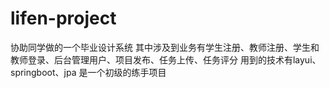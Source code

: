 # lifen-project
协助同学做的一个毕业设计系统
其中涉及到业务有学生注册、教师注册、学生和教师登录、后台管理用户、项目发布、任务上传、任务评分
用到的技术有layui、springboot、jpa
是一个初级的练手项目

